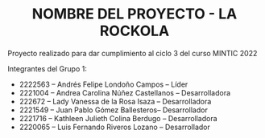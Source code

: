 <h1 align="center">NOMBRE DEL PROYECTO - LA ROCKOLA</h1> 

Proyecto realizado para dar cumplimiento al ciclo 3 del curso MINTIC 2022

Integrantes del Grupo 1:

- 2222563 – Andrés Felipe Londoño Campos – Líder
- 2221004 – Andrea Carolina Núñez Castellanos – Desarrolladora
- 222672 – Lady Vanessa de la Rosa Isaza – Desarrolladora
- 2221549 – Juan Pablo Gómez Ballesteros– Desarrollador
- 2221716 – Kathleen Julieth Colina Berdugo – Desarrolladora
- 2220065 – Luis Fernando Riveros Lozano – Desarrollador
